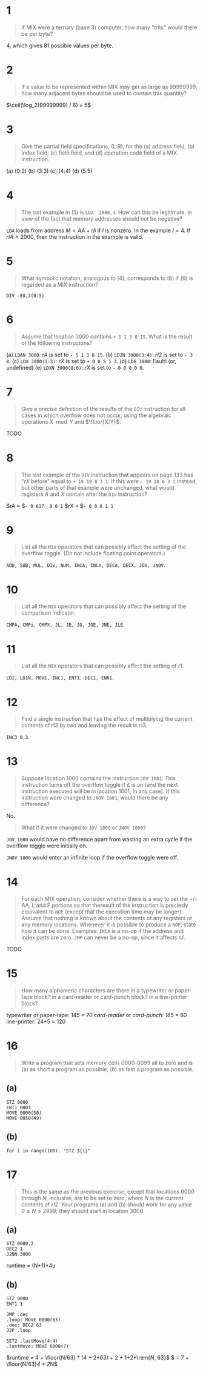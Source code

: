# 1
> If MIX were a ternary (base 3) computer, how many "trits" would there be per byte?

4, which gives 81 possible values per byte.


# 2
> If a value to be represented within MIX may get as large as 99999999, how many adjacent bytes should be used to contain this quantity?

$\ceil(\log_2(99999999) / 6) = 5$


# 3
> Give the partial field specifications, (L:R), for the (a) address field, (b) index field, (c) field field, and (d) operation code field of a MIX instruction.

(a) (0:2)
(b) (3:3)
(c) (4:4)
(d) (5:5)


# 4
> The last example in (5) is `LDA -2000,4`. How can this be legitimate, in view of the fact that memory addresses should not be negative?

`LDA` loads from address $M = AA + rIi$ if $I$ is nonzero. In the example $I = 4$. If $rI4 \geq 2000$, then the instruction in the example is valid.


# 5
> What symbolic notation, analogous to (4), corresponds to (6) if (6) is regarded as a MIX instruction?

`DIV -80,3(0:5)`


# 6
> Assume that location 3000 contains `+ 5 1 3 8 15`. What is the result of the following instructons?

(a) `LDAN 3000`: $rA$ is set to `- 5 1 3 8 15`.
(b) `LD2N 3000(3:4)`: $rI2$ is set to `- 3 8`.
(c) `LDX 3000(1:3)`: $rX$ is set to `+ 0 0 5 1 3`.
(d) `LD6 3000`: Fault! (or, undefined)
(e) `LDXN 3000(0:0)`: $rX$ is set to `- 0 0 0 0 0`.


# 7
> Give a precise definition of the results of the `DIV` instruction for all cases in which overflow does not occur, using the algebraic operations $X \mod Y$ and $\floor{X/Y}$.

TODO


# 8
> The last example of the `DIV` instruction that appears on page 133 has "$rX$ before" equal to `+ 19 19 0 3 1`. If this were `- 19 18 0 3 1` instead, but other parts of that example were unchanged, what would registers $A$ and $X$ contain after the `DIV` instruction?

$rA = $`- 0 617_ 0 0 1`
$rX = $`- 0 0 0 1 1`


# 9
> List all the `MIX` operators that can possibly affect the setting of the overflow toggle. (Do not include floating point operators.)

`ADD, SUB, MUL, DIV, NUM, INCA, INCX, DECA, DECX, JOV, JNOV`.


# 10
> List all the `MIX` operators that can possibly affect the setting of the comparison indicator.

`CMPA, CMPi, CMPX, JL, JE, JG, JGE, JNE, JLE`.


# 11
> List all the `MIX` operators that can possibly affect the setting of $r1$.

`LD1, LD1N, MOVE, INC1, ENT1, DEC1, ENN1`.


# 12
> Find a single instruction that has the effect of multiplying the current contents of rI3 by two and leaving the result in rI3.

`INC3 0,3`.


# 13
> Suppose location 1000 contains the instruction `JOV 1001`. This instruction turns off the overflow toggle if it is on (and the next instruction executed will be in location 1001, in any case). If this instruction were changed to `JNOV 1001`, would there be any difference? 

No.

> What if it were changed to `JOV 1000` or `JNOV 1000`?

`JOV 1000` would have no difference apart from wasting an extra cycle if the overflow toggle were initially on.

`JNOV 1000` would enter an infinite loop if the overflow toggle were off.


# 14
> For each MIX operation, consider whether there is a way to set the +/-AA, I, and F portions so that theresult of the instruction is preciesly equivalent to `NOP` (except that the execution time may be longer). Assume that nothing is known about the contents of any registers or any memory locations. Whenever it is possible to produce a `NOP`, state how it can be done. Examples: `INCA` is a no-op if the address and index parts are zero. `JMP` can never be a no-op, since it affects $rJ$.

TODO


# 15
> How many alphameric characters are there in a typewriter or paper-tape block? in a card-reader or card-punch block? in a line-printer block?

typewriter or paper-tape:  14*5 = 70
card-reader or card-punch: 16*5 = 80
line-printer:              24*5 = 120


# 16
> Write a program that sets memory cells 0000-0099 all to zero and is (a) as short a program as possible; (b) as fast a program as possible.

## (a)
```
STZ 0000
ENT1 0001
MOVE 0000(50)
MOVE 0050(49)
```

## (b)
`for i in range(100): "STZ ${i}"`


# 17
> This is the same as the previous exercise, except that locations 0000 through $N$, inclusive, are to be set to zero, where $N$ is the current contents of $rI2$. Your programs (a) and (b) should work for any value $0 \leq N \leq 2999$; they should start in location 3000.

## (a)
```
STZ 0000,2
DEC2 1
J2NN 3000
```

runtime = (N+1)*4u

## (b)
```
STZ 0000
ENT1 1

JMP .dec
.loop: MOVE 0000(63)
.dec: DEC2 63
J2P .loop

SET2 .lastMove(4:4)
.lastMove: MOVE 0000(?)
```

$runtime = 4 + \floor{N/63} * (4 + 2*63) + 2 + 1+2*\rem{N, 63}$
$        = 7 + \floor{N/63}*4 + 2*N$
